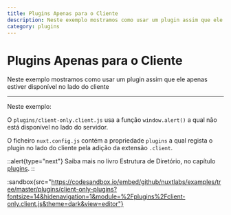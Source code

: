 ```yaml
---
title: Plugins Apenas para o Cliente
description: Neste exemplo mostramos como usar um plugin assim que ele apenas estiver disponível no lado do cliente
category: plugins
---
```


# Plugins Apenas para o Cliente

Neste exemplo mostramos como usar um plugin assim que ele apenas estiver disponível no lado do cliente

---

Neste exemplo:

O `plugins/client-only.client.js` usa a função `window.alert()` a qual não está disponível no lado do servidor.

O ficheiro `nuxt.config.js` contém a propriedade `plugins` a qual regista o plugin no lado do cliente pela adição da extensão `.client`.

::alert{type="next"}
Saiba mais no livro Estrutura de Diretório, no capítulo [plugins](/docs/directory-structure/plugins#apenas-no-lado-do-cliente-ou-servidor).
::

:sandbox{src="https://codesandbox.io/embed/github/nuxtlabs/examples/tree/master/plugins/client-only-plugins?fontsize=14&hidenavigation=1&module=%2Fplugins%2Fclient-only.client.js&theme=dark&view=editor"}

